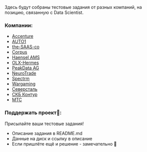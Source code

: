 Здесь будут собраны тестовые задания от разных компаний, на позицию, связанную с Data Scientist.

### Компании:
* [Accenture](https://github.com/kolya95/AccentureDSTestCase/tree/1c02aaf377d3c6ea73b4d5c8a2af97db11d20e9e)
* [AUTO1](https://github.com/alexeygrigorev/datascience-recruitment-challenges/tree/master/auto1)
* [the-SAAS-co](https://github.com/alexeygrigorev/datascience-recruitment-challenges/tree/master/the-SAAS-co)
* [Corpus](https://github.com/DenisVasyov/korpus-test-task/tree/a079e7d1911cfab62121535c8e2fd0a9476c3344)
* [Haensel AMS](https://github.com/alexeygrigorev/datascience-recruitment-challenges/tree/master/Haensel-AMS)
* [OLX-Hermes](https://github.com/alexeygrigorev/datascience-recruitment-challenges/tree/master/OLX-Hermes)
* [PeakData AG](https://github.com/slgero/testovoe/tree/master/PeakData%20AG)
* [NeuroTrade](https://github.com/slgero/testovoe/tree/master/NeuroTrade)
* [Spectrm](https://github.com/alexeygrigorev/datascience-recruitment-challenges/tree/master/Spectrm)
* [Wargaming](https://github.com/slgero/testovoe/tree/master/wargaming_2020)
* [Северсталь](https://github.com/slgero/testovoe/tree/master/%D0%A1%D0%B5%D0%B2%D0%B5%D1%80%D1%81%D1%82%D0%B0%D0%BB%D1%8C)
* [СКБ Контур](https://github.com/slgero/testovoe/tree/master/%D0%A1%D0%9A%D0%91%20%D0%9A%D0%BE%D0%BD%D1%82%D1%83%D1%80)
* [МТС](https://github.com/slgero/testovoe/tree/master/%D0%9C%D0%A2%D0%A1)

### Поддержать проект🤗:
Присылайте ваши тестовые задания!
* Описание задания в README.md
* Данные на диск и ссылку в описание
* Если пришлёте ещё и решение - замечательно 🚀
